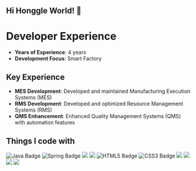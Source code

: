 ## Hi Honggle World! 👋

# Developer Experience

- **Years of Experience**: 4 years
- **Development Focus**: Smart Factory

## Key Experience
- **MES Development**: Developed and maintained Manufacturing Execution Systems (MES)
- **RMS Development**: Developed and optimized Resource Management Systems (RMS)
- **QMS Enhancement**: Enhanced Quality Management Systems (QMS) with automation features

<!--
**honggle/honggle** is a ✨ _special_ ✨ repository because its `README.md` (this file) appears on your GitHub profile.

Here are some ideas to get you started:

- 🔭 I’m currently working on ...
- 🌱 I’m currently learning ...
- 👯 I’m looking to collaborate on ...
- 🤔 I’m looking for help with ...
- 💬 Ask me about ...
- 📫 How to reach me: ...
- 😄 Pronouns: ...
- ⚡ Fun fact: ...
-->
<!-- skill -->
<h2>Things I code with</h2>
<span dir="auto">
  <img src="https://img.shields.io/badge/Java-007396?style=flat-square&amp;logo=Java&amp;logoColor=white" alt="Java Badge">
  <img src="https://img.shields.io/badge/Spring-6DB33F?style=flat-square&amp;logo=Spring&amp;logoColor=white" alt="Spring Badge">
  <img src="https://img.shields.io/badge/JavaScript-F7DF1E?style=flat-square&amp;logo=javascript&amp;logoColor=black">
  <img src="https://img.shields.io/badge/Vue.js-4FC08D?style=flat-square&amp;logo=Vue.js&amp;logoColor=white">
  <img src="https://img.shields.io/badge/HTML5-E34F26?style=flat-square&amp;logo=HTML5&amp;logoColor=white" alt="HTML5 Badge">
  <img src="https://img.shields.io/badge/CSS3-1572B6?style=flat-square&amp;logo=CSS3&amp;logoColor=white" alt="CSS3 Badge">
  <img src="https://img.shields.io/badge/Git-F05032?style=flat-square&amp;logo=git&amp;logoColor=white">
  <img src="https://img.shields.io/badge/GitHub-181717?style=flat-square&amp;logo=GitHub&amp;logoColor=white">
  <img src="https://img.shields.io/badge/MariaDB-003545?style=flat-square&amp;logo=mariaDB&amp;logoColor=white">
  <img src="https://img.shields.io/badge/ORACLE-F80000?style=flat-square&amp;logo=oracle&amp;logoColor=white">
</span>

